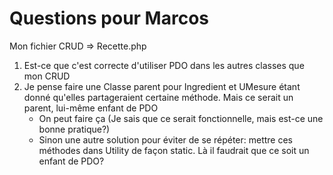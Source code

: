 # Questions pour Marcos

Mon fichier CRUD => Recette.php

1. Est-ce que c'est correcte d'utiliser PDO dans les autres classes que mon CRUD
2. Je pense faire une Classe parent pour Ingredient et UMesure étant donné qu'elles partageraient certaine méthode. Mais ce serait un parent, lui-même enfant de PDO
    - On peut faire ça (Je sais que ce serait fonctionnelle, mais est-ce une bonne pratique?)
    -  Sinon une autre solution pour éviter de se répéter: mettre ces méthodes dans Utility de façon static. Là il faudrait que ce soit un enfant de PDO?


